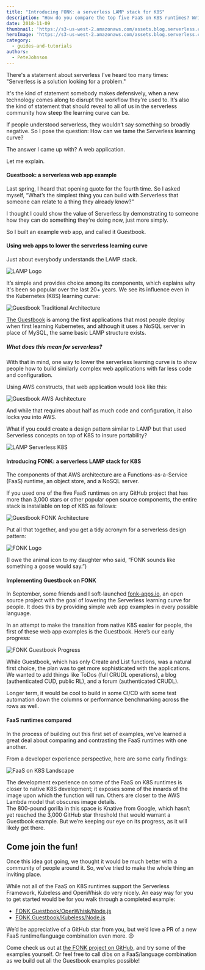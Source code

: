 ```yaml
---
title: "Introducing FONK: a serverless LAMP stack for K8S"
description: "How do you compare the top five FaaS on K8S runtimes? Write the same web app design pattern on all of them. Read more on FONK, a Serverless LAMP stack for K8S."
date: 2018-11-09
thumbnail: 'https://s3-us-west-2.amazonaws.com/assets.blog.serverless.com/serverless-lamp-stack-fonk-k8s.jpg'
heroImage: 'https://s3-us-west-2.amazonaws.com/assets.blog.serverless.com/lamp-stack-k8s-serverless.jpg'
category:
  - guides-and-tutorials
authors:
  - PeteJohnson
---
```


There's a statement about serverless I've heard too many times: "Serverless is a solution looking for a problem."

It's the kind of statement somebody makes defensively, when a new technology comes along to disrupt the workflow they're used to. It’s also the kind of statement that should reveal to all of us in the serverless community how steep the learning curve can be.

If people understood serverless, they wouldn’t say something so broadly negative. So I pose the question: How can we tame the Serverless learning curve?

The answer I came up with? A web application. 

Let me explain.

#### Guestbook: a serverless web app example

Last spring, I heard that opening quote for the fourth time. So I asked myself, “What’s the simplest thing you can build with Serverless that someone can relate to a thing they already know?”

I thought I could show the value of Serverless by demonstrating to someone how they can do something they're doing now, just more simply.

So I built an example web app, and called it Guestbook.

#### Using web apps to lower the serverless learning curve

Just about everybody understands the LAMP stack.

![LAMP Logo](http://fonk-apps.io/LAMP.jpg)

It’s simple and provides choice among its components, which explains why it's been so popular over the last 20+ years. We see its influence even in the Kubernetes (K8S) learning curve:

![Guestbook Traditional Architecture](http://fonk-apps.io/Guestbook-Traditional.jpg)

[The Guestbook](https://github.com/kubernetes/examples/tree/master/guestbook) is among the first applications that most people deploy when first learning Kubernetes, and although it uses a NoSQL server in place of MySQL, the same basic LAMP structure exists.

##### What does this mean for serverless?

With that in mind, one way to lower the serverless learning curve is to show people how to build similarly complex web applications with far less code and configuration.

Using AWS constructs, that web application would look like this:

![Guestbook AWS Architecture](http://fonk-apps.io/Guestbook-AWS.jpg)

And while that requires about half as much code and configuration, it also locks you into AWS.

What if you could create a design pattern similar to LAMP but that used Serverless concepts on top of K8S to insure portability?

![LAMP Serverless K8S](http://fonk-apps.io/LAMP-Serverless-K8S.jpg)

#### Introducing FONK: a serverless LAMP stack for K8S

The components of that AWS architecture are a Functions-as-a-Service (FaaS) runtime, an object store, and a NoSQL server. 

If you used one of the five FaaS runtimes on any GitHub project that has more than 3,000 stars or other popular open source components, the entire stack is installable on top of K8S as follows:

![Guestbook FONK Architecture](http://fonk-apps.io/Guestbook-FONK.jpg)

Put all that together, and you get a tidy acronym for a serverless design pattern:

![FONK Logo](http://fonk-apps.io/FONK-logo.jpg)

(I owe the animal icon to my daughter who said, “FONK sounds like something a goose would say.”)

#### Implementing Guestbook on FONK

In September, some friends and I soft-launched [fonk-apps.io](http://fonk-apps.io/), an open source project with the goal of lowering the Serverless learning curve for people. It does this by providing simple web app examples in every possible language.

In an attempt to make the transition from native K8S easier for people, the first of these web app examples is the Guestbook. Here’s our early progress:

![FONK Guestbook Progress](https://raw.githubusercontent.com/fonk-apps/fonk-examples/master/guestbook/FONK-Guestbook-Status.jpg)

While Guestbook, which has only Create and List functions, was a natural first choice, the plan was to get more sophisticated with the applications. We wanted to add things like ToDos (full CRUDL operations), a blog (authenticated CUD, public RL), and a forum (authenticated CRUDL).

Longer term, it would be cool to build in some CI/CD with some test automation down the columns or performance benchmarking across the rows as well.

#### FaaS runtimes compared

In the process of building out this first set of examples, we’ve learned a great deal about comparing and contrasting the FaaS runtimes with one another.

From a developer experience perspective, here are some early findings:

![FaaS on K8S Landscape](http://fonk-apps.io/FaaSonK8Slandscape.jpg)

The development experience on some of the FaaS on K8S runtimes is closer to native K8S development; it exposes some of the innards of the image upon which the function will run. Others are closer to the AWS Lambda model that obscures image details.  
The 800-pound gorilla in this space is Knative from Google, which hasn’t yet reached the 3,000 GitHub star threshold that would warrant a Guestbook example. But we’re keeping our eye on its progress, as it will likely get there.

## Come join the fun!

Once this idea got going, we thought it would be much better with a community of people around it. So, we’ve tried to make the whole thing an inviting place.

While not all of the FaaS on K8S runtimes support the Serverless Framework, Kubeless and OpenWhisk do very nicely. An easy way for you to get started would be for you walk through a completed example:

* [FONK Guestbook/OpenWhisk/Node.js](https://github.com/fonk-apps/fonk-examples/tree/master/guestbook/faas/openwhisk/nodejs)
*	[FONK Guestbook/Kubeless/Node.js](https://github.com/fonk-apps/fonk-examples/tree/master/guestbook/faas/kubeless/nodejs)

We’d be appreciative of a GitHub star from you, but we’d love a PR of a new FaaS runtime/language combination even more. 😉  

Come check us out at [the FONK project on GitHub](https://github.com/fonk-apps/fonk-examples), and try some of the examples yourself. Or feel free to call dibs on a FaaS/language combination as we build out all the Guestbook examples possible!
